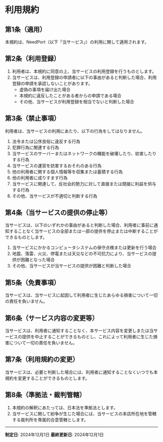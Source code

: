# 利用規約

## 第1条（適用）

本規約は、NeedPort（以下「当サービス」）の利用に関して適用されます。

## 第2条（利用登録）

1. 利用者は、本規約に同意の上、当サービスの利用登録を行うものとします。
2. 当サービスは、利用登録の申請者に以下の事由があると判断した場合、利用登録の申請を承認しないことがあります。
   - 虚偽の事項を届け出た場合
   - 本規約に違反したことがある者からの申請である場合
   - その他、当サービスが利用登録を相当でないと判断した場合

## 第3条（禁止事項）

利用者は、当サービスの利用にあたり、以下の行為をしてはなりません。

1. 法令または公序良俗に違反する行為
2. 犯罪行為に関連する行為
3. 当サービスのサーバーまたはネットワークの機能を破壊したり、妨害したりする行為
4. 当サービスの運営を妨害するおそれのある行為
5. 他の利用者に関する個人情報等を収集または蓄積する行為
6. 他の利用者に成りすます行為
7. 当サービスに関連して、反社会的勢力に対して直接または間接に利益を供与する行為
8. その他、当サービスが不適切と判断する行為

## 第4条（当サービスの提供の停止等）

当サービスは、以下のいずれかの事由があると判断した場合、利用者に事前に通知することなく当サービスの全部または一部の提供を停止または中断することができるものとします。

1. 当サービスにかかるコンピュータシステムの保守点検または更新を行う場合
2. 地震、落雷、火災、停電または天災などの不可抗力により、当サービスの提供が困難となった場合
3. その他、当サービスが当サービスの提供が困難と判断した場合

## 第5条（免責事項）

当サービスは、当サービスに起因して利用者に生じたあらゆる損害について一切の責任を負いません。

## 第6条（サービス内容の変更等）

当サービスは、利用者に通知することなく、本サービス内容を変更しまたは当サービスの提供を中止することができるものとし、これによって利用者に生じた損害について一切の責任を負いません。

## 第7条（利用規約の変更）

当サービスは、必要と判断した場合には、利用者に通知することなくいつでも本規約を変更することができるものとします。

## 第8条（準拠法・裁判管轄）

1. 本規約の解釈にあたっては、日本法を準拠法とします。
2. 当サービスに関して紛争が生じた場合には、当サービスの本店所在地を管轄する裁判所を専属的合意管轄とします。

---

**制定日**: 2024年12月1日
**最終更新日**: 2024年12月1日
